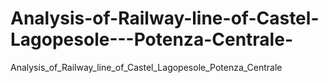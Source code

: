 # Analysis-of-Railway-line-of-Castel-Lagopesole---Potenza-Centrale-
Analysis_of_Railway_line_of_Castel_Lagopesole_Potenza_Centrale 
